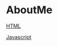 # AboutMe
[HTML](https://github.com/SelloDaGod/AboutMe/blob/1d2eb296984497e6476ee2c270e3f7d3ab1df5a2/website.html)

[Javascript](https://github.com/SelloDaGod/AboutMe/blob/b98f24f4fe93c92fcea21a6bc9692c2e2c78c71c/script.js)
